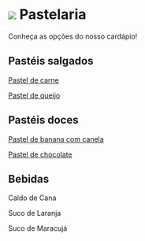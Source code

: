 # ![](pastel_frito.png) Pastelaria

Conheça as opções do nosso cardápio!

## Pastéis salgados

[Pastel de carne](pastel_de_carne.md)

[Pastel de queijo](pastel_de_queijo.md)

## Pastéis doces

[Pastel de banana com canela](pastel_de_banana_com_canela.md)

[Pastel de chocolate](pastel_de_chocolate.md)

## Bebidas

Caldo de Cana

Suco de Laranja

Suco de Maracujá
